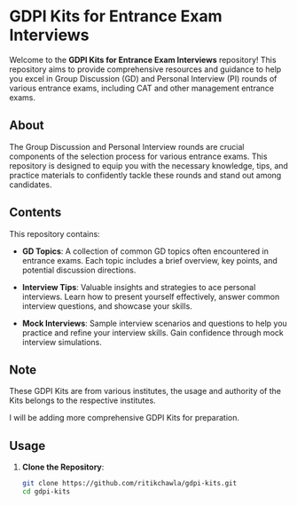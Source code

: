 # GDPI Kits for Entrance Exam Interviews

Welcome to the **GDPI Kits for Entrance Exam Interviews** repository! This repository aims to provide comprehensive resources and guidance to help you excel in Group Discussion (GD) and Personal Interview (PI) rounds of various entrance exams, including CAT and other management entrance exams. 

## About

The Group Discussion and Personal Interview rounds are crucial components of the selection process for various entrance exams. This repository is designed to equip you with the necessary knowledge, tips, and practice materials to confidently tackle these rounds and stand out among candidates.

## Contents

This repository contains:

- **GD Topics**: A collection of common GD topics often encountered in entrance exams. Each topic includes a brief overview, key points, and potential discussion directions.

- **Interview Tips**: Valuable insights and strategies to ace personal interviews. Learn how to present yourself effectively, answer common interview questions, and showcase your skills.

- **Mock Interviews**: Sample interview scenarios and questions to help you practice and refine your interview skills. Gain confidence through mock interview simulations.

## Note
These GDPI Kits are from various institutes, the usage and authority of the Kits belongs to the respective institutes.

I will be adding more comprehensive GDPI Kits for preparation.

## Usage

1. **Clone the Repository**:

   ```sh
   git clone https://github.com/ritikchawla/gdpi-kits.git
   cd gdpi-kits
   ```
